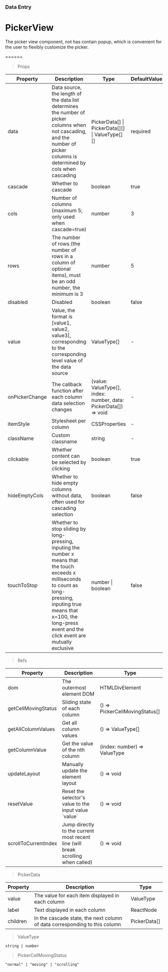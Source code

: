 ### Data Entry

# PickerView 

The picker view component, not has contain popup, which is convenient for the user to flexibly customize the picker.

======

> Props

|Property|Description|Type|DefaultValue|
|----------|-------------|------|------|
|data|Data source, the length of the data list determines the number of picker columns when not cascading, and the number of picker columns is determined by cols when cascading|PickerData\[\] \| PickerData\[\]\[\] \| ValueType\[\]\[\]|required|
|cascade|Whether to cascade|boolean|true|
|cols|Number of columns (maximum 5; only used when cascade=true)|number|3|
|rows|The number of rows (the number of rows in a column of optional items), must be an odd number, the minimum is 3|number|5|
|disabled|Disabled|boolean|false|
|value|Value, the format is \[value1, value2, value3\], corresponding to the corresponding level value of the data source|ValueType\[\]|-|
|onPickerChange|The callback function after each column data selection changes|(value: ValueType\[\], index: number, data: PickerData\[\]) =\> void|-|
|itemStyle|Stylesheet per column|CSSProperties|-|
|className|Custom classname|string|-|
|clickable|Whether content can be selected by clicking|boolean|true|
|hideEmptyCols|Whether to hide empty columns without data, often used for cascading selection|boolean|false|
|touchToStop|Whether to stop sliding by long\-pressing, inputing the number x means that the touch exceeds x milliseconds to count as long\-pressing, inputing true means that x=100, the long\-press event and the click event are mutually exclusive|number \| boolean|false|

> Refs

|Property|Description|Type|
|----------|-------------|------|
|dom|The outermost element DOM|HTMLDivElement|
|getCellMovingStatus|Sliding state of each column|() =\> PickerCellMovingStatus\[\]|
|getAllColumnValues|Get all column values|() =\> ValueType\[\]|
|getColumnValue|Get the value of the nth column|(index: number) =\> ValueType|
|updateLayout|Manually update the element layout|() =\> void|
|resetValue|Reset the selector's value to the input value \`value\`|() =\> void|
|scrollToCurrentIndex|Jump directly to the current most recent line (will break scrolling when called)|() =\> void|

> PickerData

|Property|Description|Type|
|----------|-------------|------|
|value|The value for each item displayed in each column|ValueType|
|label|Text displayed in each column|ReactNode|
|children|In the cascade state, the next column of data corresponding to this column|PickerData\[\]|

> ValueType

```
string | number
```

> PickerCellMovingStatus

```
"normal" | "moving" | "scrolling"
```
